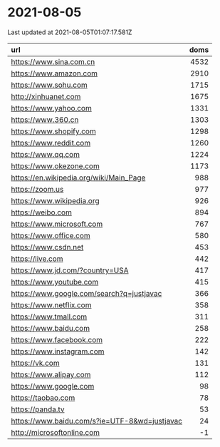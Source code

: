 # 2021-08-05

<!-- BEGIN -->
Last updated at 2021-08-05T01:07:17.581Z

url | doms
:- | -:
https://www.sina.com.cn | 4532
https://www.amazon.com | 2910
https://www.sohu.com | 1715
http://xinhuanet.com | 1675
https://www.yahoo.com | 1331
https://www.360.cn | 1303
https://www.shopify.com | 1298
https://www.reddit.com | 1260
https://www.qq.com | 1224
https://www.okezone.com | 1173
https://en.wikipedia.org/wiki/Main_Page | 988
https://zoom.us | 977
https://www.wikipedia.org | 926
https://weibo.com | 894
https://www.microsoft.com | 767
https://www.office.com | 580
https://www.csdn.net | 453
https://live.com | 442
https://www.jd.com/?country=USA | 417
https://www.youtube.com | 415
https://www.google.com/search?q=justjavac | 366
https://www.netflix.com | 358
https://www.tmall.com | 311
https://www.baidu.com | 258
https://www.facebook.com | 222
https://www.instagram.com | 142
https://vk.com | 131
https://www.alipay.com | 112
https://www.google.com | 98
https://taobao.com | 78
https://panda.tv | 53
https://www.baidu.com/s?ie=UTF-8&wd=justjavac | 24
http://microsoftonline.com | -1
<!-- END -->
